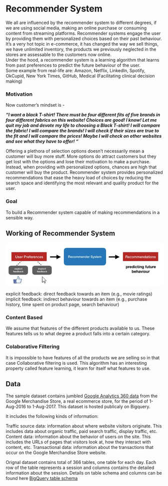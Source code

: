
# Recommender System 

We all are influenced by the recommender system to different degrees, if we are using social media, making an online purchase or consuming content from streaming platforms. Recommender systems engage the user by providing them with personalized choices based on their past behaviour. 
<br>
It’s a very hot topic in e-commerce, it has changed the way we sell things, we have unlimited inventory, the products we previously neglected in the stores are assessable to the customers now online. <br>
Under the hood, a recommender system is a learning algorithm that learns from past preferences to predict the future behaviour of the user.<br>
Some example from real-life are: Amazon, Netflix, LinkedIn, Spotify, OkCupid, New York Times, GitHub, Medical (Facilitating clinical decision making)


### Motivation
Now customer’s mindset is - 

***“I want a black T-shirt! There must be four different fits of five brands in four different fabrics on this website! Choices are good! I know!  Let me quit my job and devote my life to choosing a Black T-shirt! I will compare the fabric! I will compare the brands! I will check if their sizes are true to the fit and I will compare the prices! Maybe I will check on other websites and see what they have to offer! “***

Offering a plethora of selection options doesn’t necessarily mean a customer will buy more stuff. More options do attract customers but they get lost with the options and lose their motivation to make a purchase.  Instead, when providing with personalized options, chances are high that customer will buy the product.  Recommender system provides personalized recommendations that ease the heavy load of choices by reducing the search space and identifying the most relevant and quality product for the user. 


### Goal
To build a Recommender system capable of making recommendations in a sensible way.

## Working of Recommender System

![](images/2.JPG)

explicit feedback: direct feedback towards an item (e.g., movie ratings)<br>
implicit feedback: indirect behaviour towards an item (e.g., purchase history, time spent on product page, search behaviour)

### Content Based 
We assume that features of the different products available to us. These features tells us to what degree a product falls into a certain category.

### Colaborative Filtering
It is impossible to have features of all the products we are selling so in that case Collaborative filtering is used. This algorithm has an interesting property called feature learning, it learn for itself what features to use.

## Data
The sample dataset contains jumbled [Google Analytics 360 data](https://console.cloud.google.com/marketplace/product/obfuscated-ga360-data/obfuscated-ga360-data?filter=solution-type:dataset) from the Google Merchandise Store, a real ecommerce store, for the period of 1-Aug-2016 to 1-Aug-2017. This dataset is hosted publicaly on Bigquery.

It includes the following kinds of information:

Traffic source data: information about where website visitors originate. This includes data about organic traffic, paid search traffic, display traffic, etc.
Content data: information about the behavior of users on the site. This includes the URLs of pages that visitors look at, how they interact with content, etc.
Transactional data: information about the transactions that occur on the Google Merchandise Store website.

Orignal dataset contains total of 366 tables, one table for each day. Each row of the table represents a session and columns contains the detailed information about the session. Details on table schema and columns can be found here [BigQuery table schema](https://support.google.com/analytics/answer/3437719?hl=en)
